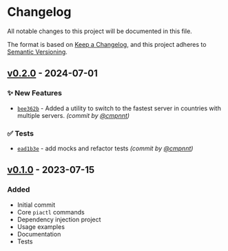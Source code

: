# Changelog

All notable changes to this project will be documented in this file.

The format is based on [Keep a Changelog](https://keepachangelog.com/en/1.0.0/),
and this project adheres to [Semantic Versioning](https://semver.org/spec/v2.0.0.html).

## [v0.2.0] - 2024-07-01
### :sparkles: New Features
- [`bee362b`](https://github.com/cmpnnt/pia-sharp/commit/bee362bb6c1d3384c935afe31c613c6438063ff4) - Added a utility to switch to the fastest server in countries with multiple servers. *(commit by [@cmpnnt](https://github.com/cmpnnt))*

### :white_check_mark: Tests
- [`ead1b3e`](https://github.com/cmpnnt/pia-sharp/commit/ead1b3ef3132875f84b4912535f4926bf0996be3) - add mocks and refactor tests *(commit by [@cmpnnt](https://github.com/cmpnnt))*


## [v0.1.0] - 2023-07-15

### Added

- Initial commit
- Core `piactl` commands
- Dependency injection project
- Usage examples
- Documentation
- Tests

[v0.1.0]: https://github.com/cmpnnt/pia-sharp/compare/v0...v0.1.0
[v0.2.0]: https://github.com/cmpnnt/pia-sharp/compare/v0.1.0...v0.2.0
